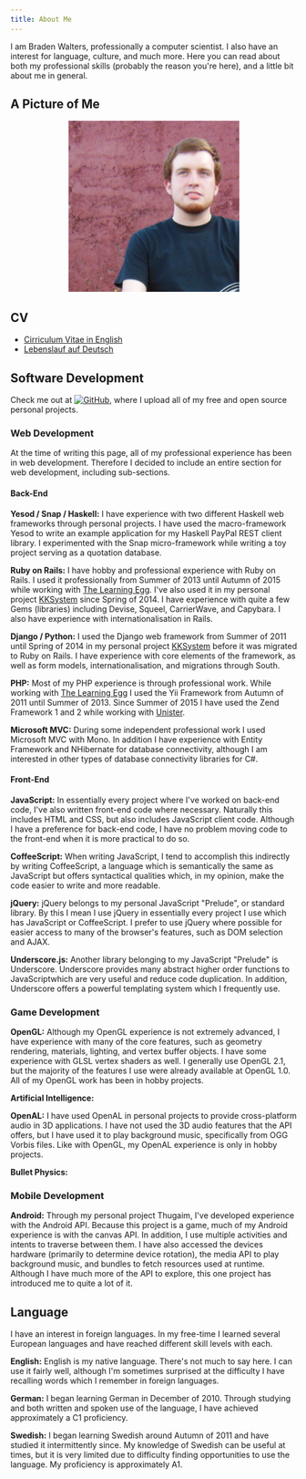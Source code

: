 ```yaml
---
title: About Me
---
```


<link rel="stylesheet" type="text/css" href="/css/about_me.css" />

I am Braden Walters, professionally a computer scientist. I also have an
interest for language, culture, and much more. Here you can read about both my
professional skills (probably the reason you're here), and a little bit about me
in general.

## A Picture of Me
<div style="text-align: center;"><img alt="Picture of Braden Walters" src="/images/DSCN1157.jpg" width="300px" /></div>

## CV
 * [Cirriculum Vitae in English](../docs/cv-en.pdf)
 * [Lebenslauf auf Deutsch](../docs/cv-de.pdf)

## Software Development

Check me out at [<img alt="GitHub" src="http://monitorama.com/2013/images/github_logo.png" height="30px" />](https://github.com/meoblast001),
where I upload all of my free and open source personal projects.

### Web Development

At the time of writing this page, all of my professional experience has been in
web development. Therefore I decided to include an entire section for web
development, including sub-sections.

#### Back-End

**Yesod / Snap / Haskell:** I have experience with two different Haskell web
frameworks through personal projects. I have used the macro-framework Yesod to
write an example application for my Haskell PayPal REST client library. I
experimented with the Snap micro-framework while writing a toy project serving
as a quotation database.

**Ruby on Rails:** I have hobby and professional experience with Ruby on Rails.
I used it professionally from Summer of 2013 until Autumn of 2015 while working
with [The Learning Egg](https://www.lightninggrader.com/). I've also used it in
my personal project [KKSystem](https://kksystem.org/) since Spring of 2014. I
have experience with quite a few Gems (libraries) including Devise, Squeel,
CarrierWave, and Capybara. I also have experience with internationalisation in
Rails.

**Django / Python:** I used the Django web framework from Summer of 2011 until
Spring of 2014 in my personal project [KKSystem](https://kksystem.org/) before
it was migrated to Ruby on Rails. I have experience with core elements of the
framework, as well as form models, internationalisation, and migrations through
South.

**PHP:** Most of my PHP experience is through professional work. While working
with [The Learning Egg](https://www.lightninggrader.com/) I used the Yii
Framework from Autumn of 2011 until Summer of 2013. Since Summer of 2015 I have
used the Zend Framework 1 and 2 while working with
[Unister](https://unister.de).

**Microsoft MVC:** During some independent professional work I used Microsoft
MVC with Mono. In addition I have experience with Entity Framework and
NHibernate for database connectivity, although I am interested in other types
of database connectivity libraries for C#.

#### Front-End

**JavaScript:** In essentially every project where I've worked on back-end code,
I've also written front-end code where necessary. Naturally this includes HTML
and CSS, but also includes JavaScript client code. Although I have a preference
for back-end code, I have no problem moving code to the front-end when it is
more practical to do so.

**CoffeeScript:** When writing JavaScript, I tend to accomplish this indirectly
by writing CoffeeScript, a language which is semantically the same as
JavaScript but offers syntactical qualities which, in my opinion, make the code
easier to write and more readable.

**jQuery:** jQuery belongs to my personal JavaScript "Prelude", or standard
library. By this I mean I use jQuery in essentially every project I use which
has JavaScript or CoffeeScript. I prefer to use jQuery where possible for easier
access to many of the browser's features, such as DOM selection and AJAX.

**Underscore.js:** Another library belonging to my JavaScript "Prelude" is
Underscore. Underscore provides many abstract higher order functions to
JavaScriptwhich are very useful and reduce code duplication. In addition,
Underscore offers a powerful templating system which I frequently use.

### Game Development

**OpenGL:** Although my OpenGL experience is not extremely advanced, I have
experience with many of the core features, such as geometry rendering,
materials, lighting, and vertex buffer objects. I have some experience with GLSL
vertex shaders as well. I generally use OpenGL 2.1, but the majority of the
features I use were already available at OpenGL 1.0. All of my OpenGL work has
been in hobby projects.

**Artificial Intelligence:**

**OpenAL:** I have used OpenAL in personal projects to provide cross-platform
audio in 3D applications. I have not used the 3D audio features that the API
offers, but I have used it to play background music, specifically from OGG
Vorbis files. Like with OpenGL, my OpenAL experience is only in hobby projects.

**Bullet Physics:**

### Mobile Development

**Android:** Through my personal project Thugaim, I've developed experience with
the Android API. Because this project is a game, much of my Android experience
is with the canvas API. In addition, I use multiple activities and intents to
traverse between them. I have also accessed the devices hardware (primarily to
determine device rotation), the media API to play background music, and bundles
to fetch resources used at runtime. Although I have much more of the API to
explore, this one project has introduced me to quite a lot of it.

## Language

I have an interest in foreign languages. In my free-time I learned several
European languages and have reached different skill levels with each.

**English:** English is my native language. There's not much to say here. I can
use it fairly well, although I'm sometimes surprised at the difficulty I have
recalling words which I remember in foreign languages.

**German:** I began learning German in December of 2010. Through studying and
both written and spoken use of the language, I have achieved approximately a C1
proficiency.

**Swedish:** I began learning Swedish around Autumn of 2011 and have studied it
intermittently since. My knowledge of Swedish can be useful at times, but it
is very limited due to difficulty finding opportunities to use the language.
My proficiency is approximately A1.
